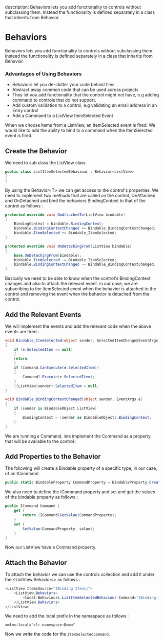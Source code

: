 description: Behaviors lets you add functionality to controls without subclassing them. Instead the functionality is defined separately in a class that inherits from Behavior.

# Behaviors

Behaviors lets you add functionality to controls without subclassing them. Instead the functionality is defined separately in a class that inherits from Behavior.

### Advantages of Using Behaviors

* Behaviors let you de-clutter your code behind files
* Abstract away common code that can be used across projects
* They let you add functionality that the control might not have, e.g adding command to controls that do not support.
* Add custom validation to a control, e.g validating an email address in an Entry control
* Add a Command to a ListView ItemSelected Event

When we choose items from a ListView, an ItemSelected event is fired. We would like to add the ability to bind to a command when the ItemSelected event is fired.

## Create the Behavior

We need to sub class the ListView class

```csharp
public class ListItemSelectedBehaviour : Behavior<ListView>
{
}
```

By using the Behavior&lt;T&gt; we can get access to the control's properties. We need to implement two methods that are called on the control, OnAttached and OnDetached and bind the behaviors BindingContext to that of the control as follows :

```csharp
protected override void OnAttachedTo(ListView bindable)
{
    BindingContext = bindable.BindingContext;
    bindable.BindingContextChanged += Bindable_BindingContextChanged;
    bindable.ItemSelected += Bindable_ItemSelected;
}

protected override void OnDetachingFrom(ListView bindable)
{
    base.OnDetachingFrom(bindable);
    bindable.ItemSelected -= Bindable_ItemSelected;
    bindable.BindingContextChanged -= Bindable_BindingContextChanged;
}
```

Basically we need to be able to know when the control's BindingContext changes and also to attach the relevant event. In our case, we are subscribing to the ItemSelected event when the behavior is attached to the control and removing the event when the behavior is detached from the control.

## Add the Relevant Events

We will implement the events and add the relevant code when the above events are fired :

```csharp
void Bindable_ItemSelected(object sender, SelectedItemChangedEventArgs e)
{
    if (e.SelectedItem == null)
    {
    return;
    }
    if (Command.CanExecute(e.SelectedItem))
    {
        Command?.Execute(e.SelectedItem);
    }
    ((ListView)sender).SelectedItem = null;
}

void Bindable_BindingContextChanged(object sender, EventArgs e)
{
    if (sender is BindableObject ListView)
    {
        BindingContext = (sender as BindableObject).BindingContext;
    }
}
```

We are running a Command, lets implement the Command as a property that will be available to the control :

## Add Properties to the Behavior

The following will create a Bindable property of a specific type, in our case, of an ICommand

```csharp
public static BindableProperty CommandProperty = BindableProperty.Create("CommandProperty", typeof(ICommand), typeof(ListItemSelectedBehaviour), null);
```

We also need to define the ICommand property and set and get the values of the bindable property as follows :

```csharp
public ICommand Command {
    get {
        return (ICommand)GetValue(CommandProperty);
    }
    set {
        SetValue(CommandProperty, value);
    }
}
```

Now our ListView have a Command property.

## Attach the Behavior

To attach the behavior we can use the controls collection and add it under the &lt;ListView.Behaviors&gt; as follows :

```csharp
<ListView ItemsSource="{Binding Items}">
    <ListView.Behaviors>
        <local:Behaviours.ListItemSelectedBehaviour Command="{Binding ItemSelectedCommand}" />
    </ListView.Behaviors>
</ListView>
```

We need to add the local prefix in the namespace as follows :

```xaml
xmlns:local="clr-namespace:Demo"
```


Now we write the code for the `ItemSelectedCommand`.